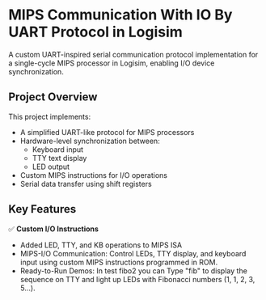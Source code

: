 # MIPS Communication With IO By UART Protocol in Logisim

A custom UART-inspired serial communication protocol implementation for a single-cycle MIPS processor in Logisim, enabling I/O device synchronization.

## Project Overview

This project implements:
- A simplified UART-like protocol for MIPS processors
- Hardware-level synchronization between:
  - Keyboard input
  - TTY text display 
  - LED output
- Custom MIPS instructions for I/O operations
- Serial data transfer using shift registers

## Key Features

✅ **Custom I/O Instructions**  
- Added LED, TTY, and KB operations to MIPS ISA 
- MIPS-I/O Communication: Control LEDs, TTY display, and keyboard input using custom MIPS instructions programmed in ROM.
- Ready-to-Run Demos: In test fibo2 you can Type "fib" to display the sequence on TTY and light up LEDs with Fibonacci numbers (1, 1, 2, 3, 5...).
